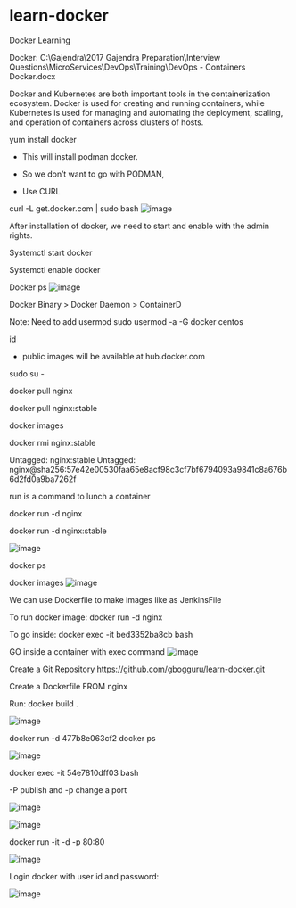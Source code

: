 # learn-docker
Docker Learning

Docker:
C:\Gajendra\2017 Gajendra Preparation\Interview Questions\MicroServices\DevOps\Training\DevOps - Containers Docker.docx

Docker and Kubernetes are both important tools in the containerization ecosystem. 
Docker is used for creating and running containers, 
while Kubernetes is used for managing and automating the deployment, scaling, and operation of containers across clusters of hosts.


yum install docker 

- This will install podman docker.
- So we don’t want to go with PODMAN,

- Use CURL

curl -L get.docker.com | sudo bash
![image](https://github.com/gbogguru/learn-docker/assets/42975193/8fb42939-de5d-4692-87a2-6b4f4efa7d77)

After installation of docker, we need to start and enable with the admin rights.

Systemctl start docker

Systemctl enable docker

Docker ps
![image](https://github.com/gbogguru/learn-docker/assets/42975193/c73eecf0-547c-4eab-a503-fef8356faa61)


Docker Binary > Docker Daemon > ContainerD

Note: Need to add usermod
sudo usermod -a -G docker centos

id


- public images will be available at hub.docker.com 

sudo su -

docker pull nginx

docker pull nginx:stable

docker images

docker rmi nginx:stable

Untagged: nginx:stable
Untagged: nginx@sha256:57e42e00530faa65e8acf98c3cf7bf6794093a9841c8a676b6d2fd0a9ba7262f

run is a command to lunch a container

docker run -d nginx 

docker run -d nginx:stable

![image](https://github.com/gbogguru/learn-docker/assets/42975193/cd14e03f-1b29-4747-8bc5-69fda5b6e279)


docker ps

docker images
![image](https://github.com/gbogguru/learn-docker/assets/42975193/b59a07b1-7d72-4d6a-bdb1-0d2edf22233a)

We can use Dockerfile to make images like as JenkinsFile

To run docker image:
docker run -d nginx

To go inside:
docker exec -it bed3352ba8cb bash

GO inside a container with exec command
![image](https://github.com/gbogguru/learn-docker/assets/42975193/b6f99530-6a79-48cc-ae92-26d400e14086)



Create a Git Repository
https://github.com/gbogguru/learn-docker.git

Create a Dockerfile 
FROM    nginx

Run:
docker build .

![image](https://github.com/gbogguru/learn-docker/assets/42975193/052a79c8-c1a6-4c0c-9ff9-57f14fe1f26d)

docker run -d 477b8e063cf2
docker ps

![image](https://github.com/gbogguru/learn-docker/assets/42975193/9b8a47bd-853b-4d8d-8349-ea9afd55cc37)


 docker exec -it 54e7810dff03 bash


-P publish and -p change a port

![image](https://github.com/gbogguru/learn-docker/assets/42975193/b165466e-25bd-4500-80e4-c6dd3438e3c6)


 ![image](https://github.com/gbogguru/learn-docker/assets/42975193/16583459-a728-4475-adc3-3d9e76067373)

 docker run -it -d -p 80:80 <Imageid>

 ![image](https://github.com/gbogguru/learn-docker/assets/42975193/0eb27976-26a6-45ba-83cd-87042422aa5c)

Login docker with user id and password:

![image](https://github.com/gbogguru/learn-docker/assets/42975193/70886fa7-63c8-4ba5-9699-8b4ca9d6e2d8)




